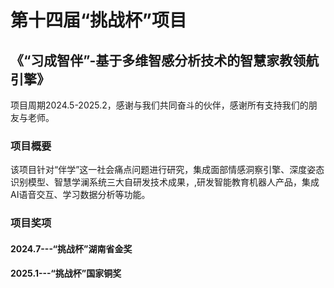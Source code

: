 # 第十四届“挑战杯”项目
## 《“习成智伴”-基于多维智感分析技术的智慧家教领航引擎》
项目周期2024.5-2025.2，感谢与我们共同奋斗的伙伴，感谢所有支持我们的朋友与老师。
### 项目概要
该项目针对“伴学”这一社会痛点问题进行研究，集成面部情感洞察引擎、深度姿态识别模型、智慧学澜系统三大自研发技术成果，,研发智能教育机器人产品，集成AI语音交互、学习数据分析等功能。
### 项目奖项
#### 2024.7---“挑战杯”湖南省金奖
#### 2025.1---“挑战杯”国家铜奖
